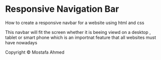 # Responsive Navigation Bar 

How to create a responsive navbar for a website using html and css

This navbar will fit the screen whether it is beeing viewd on a desktop , tablet or smart phone which is an importnat feature that all 
websites must have nowadays



Copyright
© Mostafa Ahmed

